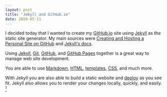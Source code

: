 ```yaml
---
layout: post
title: "Jekyll and GitHub.io"
date: 2020-05-11
---
```


I decided today that I wanted to create my [GitHub.io](https://tparvu.github.io) site using [Jekyll](https://jekyllrb.com/) as the static site generator.
My main sources were [Creating and Hosting a Personal Site on GitHub](http://jmcglone.com/guides/github-pages/) and [Jekyll's docs](https://jekyllrb.com/docs/).

Using [Jekyll](https://jekyllrb.com/), [Git](https://git-scm.com/), [GitHub](https://github.com), and [GitHub Pages](https://pages.github.com/) together is a great way to manage web site development.

You are able to use [Markdown](https://daringfireball.net/projects/markdown/), [HTML](https://whatwg.org/), [templates](https://jekyllrb.com/docs/liquid/), [CSS](https://www.w3.org/Style/CSS/Overview.en.html), and much more.

With Jekyll you are also able to build a static website and [deploy](https://jekyllrb.com/docs/deployment/) as you see fit. Jekyll also allows you to render your changes locally, quickly, and easily.
[<sup>1</sup>](https://jekyllrb.com/tutorials/convert-site-to-jekyll/)
